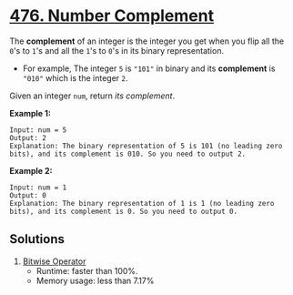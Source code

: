 # [476. Number Complement](https://leetcode.com/problems/number-complement/)

The **complement** of an integer is the integer you get when you flip all the `0`'s to `1`'s and all the `1`'s to `0`'s in its binary representation.

- For example, The integer `5` is `"101"` in binary and its **complement** is `"010"` which is the integer `2`.

Given an integer `num`, return _its complement_.

**Example 1:**

```
Input: num = 5
Output: 2
Explanation: The binary representation of 5 is 101 (no leading zero bits), and its complement is 010. So you need to output 2.
```

**Example 2:**

```
Input: num = 1
Output: 0
Explanation: The binary representation of 1 is 1 (no leading zero bits), and its complement is 0. So you need to output 0.
```

## Solutions
1. [Bitwise Operator](./NumberComplement.java)
    - Runtime: faster than 100%.
    - Memory usage: less than 7.17%
